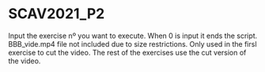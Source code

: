 # SCAV2021_P2
Input the exercise nº you want to execute. When 0 is input it ends the script.
BBB_vide.mp4 file not included due to size restrictions. Only used in the firsl exercise to cut the video. The rest of the exercises use the cut version of the video. 
